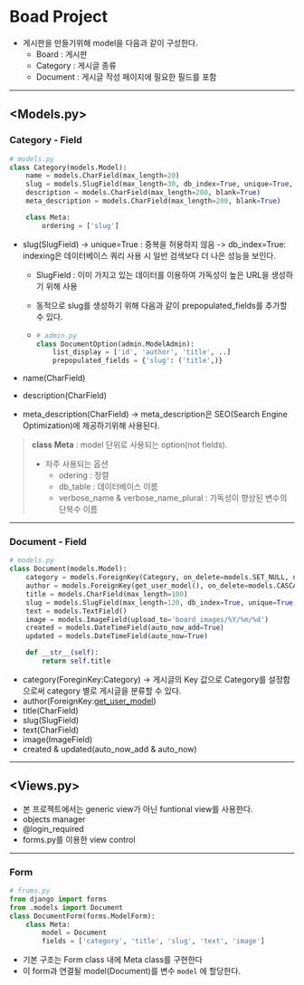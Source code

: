 # Boad Project

- 게시판을 만들기위해 model을 다음과 같이 구성한다.
  - Board : 게시판
  - Category : 게시글 종류
  - Document : 게시글 작성 페이지에 필요한 필드를 포함

------

## <Models.py>

### Category - Field

```python
# models.py
class Category(models.Model):
    name = models.CharField(max_length=20)    
    slug = models.SlugField(max_length=30, db_index=True, unique=True, allow_unicode=True)
    description = models.CharField(max_length=200, blank=True)
    meta_description = models.CharField(max_length=200, blank=True)

    class Meta:
        ordering = ['slug']
```

- slug(SlugField)
  -> unique=True :  중복을 허용하지 않음
  -> db_index=True: indexing은 데이터베이스 쿼리 사용 시 일반 검색보다 더 나은 성능을 보인다.

  - SlugField : 이미 가지고 있는 데이터를 이용하여 가독성이 높은 URL을 생성하기 위해 사용
  - 동적으로 slug를 생성하기 위해 다음과 같이 prepopulated_fields를 추가할 수 있다.

  - ```python
    # admin.py
    class DocumentOption(admin.ModelAdmin):
        list_display = ['id', 'author', 'title', ..]
        prepopulated_fields = {'slug': ('title',)}
    ```

- name(CharField)

- description(CharField)

- meta_description(CharField)
  -> meta_description은 SEO(Search Engine Optimization)에 제공하기위해 사용된다.

> **class Meta** : model 단위로 사용되는 option(not fields). 
>
> - 자주 사용되는 옵션
>   - odering : 정렬
>   - db_table : 데이터베이스 이름
>   - verbose_name & verbose_name_plural : 가독성이 향상된 변수의 단복수 이름 

------

### Document - Field

```python
# models.py
class Document(models.Model):
    category = models.ForeignKey(Category, on_delete=models.SET_NULL, null=True, blank=True, related_name='documents')
    author = models.ForeignKey(get_user_model(), on_delete=models.CASCADE, related_name='documents')
    title = models.CharField(max_length=100)
    slug = models.SlugField(max_length=120, db_index=True, unique=True, allow_unicode=True)
    text = models.TextField()
    image = models.ImageField(upload_to='board_images/%Y/%m/%d')
    created = models.DateTimeField(auto_now_add=True)
    updated = models.DateTimeField(auto_now=True)

    def __str__(self):
        return self.title
```

- category(ForeginKey:Category)
  -> 게시글의 Key 값으로 Category를 설정함으로써 category 별로 게시글을 분류할 수 있다.
- author(ForeignKey:[get_user_model](https://github.com/navill/TIL/blob/master/Django/materials/User.md))
- title(CharField)
- slug(SlugField)
- text(CharField)
- image(ImageField)
- created & updated(auto_now_add & auto_now)

------

## <Views.py>

- 본 프로젝트에서는 generic view가 아닌 funtional view를 사용한다.
- objects manager
- @login_required
- forms.py를 이용한 view control

------

### Form

```python
# froms.py
from django import forms
from .models import Document
class DocumentForm(forms.ModelForm):
    class Meta:
        model = Document
        fields = ['category', 'title', 'slug', 'text', 'image']
```

- 기본 구조는 Form class 내에 Meta class를 구현한다
- 이 form과 연결될 model(Document)를 변수 ```model``` 에 할당한다.